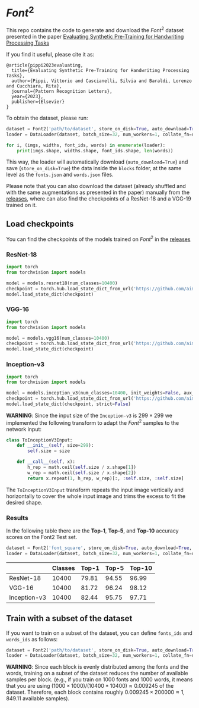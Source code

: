 # $Font^2$

This repo contains the code to generate and download the $Font^2$ dataset presented in the paper [Evaluating Synthetic Pre-Training for Handwriting Processing Tasks](https://arxiv.org/abs/2304.01842)

If you find it useful, please cite it as:
```
@article{pippi2023evaluating,
  title={Evaluating Synthetic Pre-Training for Handwriting Processing Tasks},
  author={Pippi, Vittorio and Cascianelli, Silvia and Baraldi, Lorenzo and Cucchiara, Rita},
  journal={Pattern Recognition Letters},
  year={2023},
  publisher={Elsevier}
}
```
To obtain the dataset, please run:
```python
dataset = Font2('path/to/dataset', store_on_disk=True, auto_download=True)
loader = DataLoader(dataset, batch_size=32, num_workers=1, collate_fn=dataset.collate_fn)

for i, (imgs, widths, font_ids, words) in enumerate(loader):
    print(imgs.shape, widths.shape, font_ids.shape, len(words))
```
This way, the loader will automatically download (`auto_download=True`) and save (`store_on_disk=True`) the data inside the `blocks` folder, at the same level as the `fonts.json` and `words.json` files.

Please note that you can also download the dataset (already shuffled and with the same augmentations as presented in the paper) manually from the [releases](https://github.com/aimagelab/font_square/releases), where can also find the checkpoints of a ResNet-18 and a VGG-19 trained on it.

## Load checkpoints
You can find the checkpoints of the models trained on $Font^2$ in the [releases](https://github.com/aimagelab/font_square/releases)
### ResNet-18
```python
import torch
from torchvision import models

model = models.resnet18(num_classes=10400)
checkpoint = torch.hub.load_state_dict_from_url('https://github.com/aimagelab/font_square/releases/download/ResNet-18/RN18_class_10400.pth')
model.load_state_dict(checkpoint)
```
### VGG-16
```python
import torch
from torchvision import models

model = models.vgg16(num_classes=10400)
checkpoint = torch.hub.load_state_dict_from_url('https://github.com/aimagelab/font_square/releases/download/VGG-16/VGG16_class_10400.pth')
model.load_state_dict(checkpoint)
```
### Inception-v3
```python
import torch
from torchvision import models

model = models.inception_v3(num_classes=10400, init_weights=False, aux_logits=False)
checkpoint = torch.hub.load_state_dict_from_url('https://github.com/aimagelab/font_square/releases/download/Inception-v3/IV3_class_10400.pth')
model.load_state_dict(checkpoint, strict=False)
```
**WARNING**: Since the input size of the `Inception-v3` is $299 \times 299$ we implemented the following transform to adapt the $Font^2$ samples to the network input:
```python
class ToInceptionV3Input:
    def __init__(self, size=299):
        self.size = size

    def __call__(self, x):
        h_rep = math.ceil(self.size / x.shape[1])
        w_rep = math.ceil(self.size / x.shape[2])
        return x.repeat(1, h_rep, w_rep)[:, :self.size, :self.size]
```
The `ToInceptionV3Input` transform repeats the input image vertically and horizontally to cover the whole input image and trims the excess to fit the desired shape.

### Results
In the following table there are the **Top-1**, **Top-5**, and **Top-10** accuracy scores on the Font2 Test set.
```python
dataset = Font2('font_square', store_on_disk=True, auto_download=True, nameset='test')
loader = DataLoader(dataset, batch_size=32, num_workers=1, collate_fn=dataset.collate_fn)
```
|              | Classes | Top-1 | Top-5 | Top-10 |
|--------------|---------|-------|-------|--------|
| ResNet-18    | 10400   | 79.81 | 94.55 | 96.99  |
| VGG-16       | 10400   | 81.72 | 96.24 | 98.12  |
| Inception-v3 | 10400   | 82.44 | 95.75 | 97.71  |

## Train with a subset of the dataset
If you want to train on a subset of the dataset, you can define `fonts_ids` and `words_ids` as follows:
```python
dataset = Font2('path/to/dataset', store_on_disk=True, auto_download=True, fonts_ids=[0, 1, 2], words_ids=[0, 1, 2])
loader = DataLoader(dataset, batch_size=32, num_workers=1, collate_fn=dataset.collate_fn)
```	
**WARNING**: Since each block is evenly distributed among the fonts and the words, training on a subset of the dataset reduces the number of available samples per block. (e.g., if you train on 1000 fonts and 1000 words, it means that you are using $(1000 \times 1000) / (10400 * 10400) \approx 0.009245$ of the dataset. Therefore, each block contains roughly $0.009245 \times 200000 \approx 1,849.11$ available samples).
